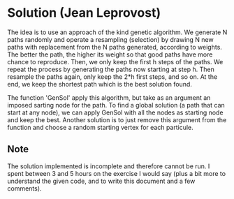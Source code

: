 # Solution (Jean Leprovost)

The idea is to use an approach of the kind genetic algorithm. We generate N paths randomly and operate a resampling (selection) by drawing N new paths with replacement from the N paths generated, according to weights. The better the path, the higher its weight so that good paths have more chance to reproduce. Then, we only keep the first h steps of the paths. We repeat the process by generating the paths now starting at step h. Then resample the paths again, only keep the 2*h first steps, and so on.
At the end, we keep the shortest path which is the best solution found.

The function 'GenSol' apply this algorithm, but take as an argument an imposed sarting node for the path. To find a global solution (a path that can start at any node), we can apply GenSol with all the nodes as starting node and keep the best. 
Another solution is to just remove this argument from the function and choose a random starting vertex for each particule.

## Note

The solution implemented is incomplete and therefore cannot be run.
I spent between 3 and 5 hours on the exercise I would say (plus a bit more to understand the given code, and to write this document and a few comments).


